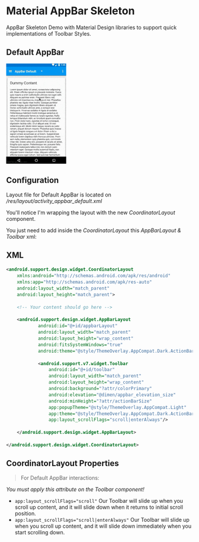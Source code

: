 Material AppBar Skeleton
========================
AppBar Skeleton Demo with Material Design libraries to support quick implementations of Toolbar Styles.

Default AppBar
--------------
![Version 1](screenshots/android-material-appbarskeleton-v1.gif)

Configuration
-------------
Layout file for Default AppBar is located on */res/layout/activity_appbar_default.xml*

You'll notice I'm wrapping the layout with the new *CoordinatorLayout* component.

You just need to add inside the *CoordinatorLayout* this *AppBarLayout & Toolbar* xml:

XML
-------
```xml
<android.support.design.widget.CoordinatorLayout
    xmlns:android="http://schemas.android.com/apk/res/android"
    xmlns:app="http://schemas.android.com/apk/res-auto"
    android:layout_width="match_parent"
    android:layout_height="match_parent">
    
    <!-- Your content should go here -->
    
    <android.support.design.widget.AppBarLayout
            android:id="@+id/appbarLayout"
            android:layout_width="match_parent"
            android:layout_height="wrap_content"
            android:fitsSystemWindows="true"
            android:theme="@style/ThemeOverlay.AppCompat.Dark.ActionBar">
    
            <android.support.v7.widget.Toolbar
                android:id="@+id/toolbar"
                android:layout_width="match_parent"
                android:layout_height="wrap_content"
                android:background="?attr/colorPrimary"
                android:elevation="@dimen/appbar_elevation_size"
                android:minHeight="?attr/actionBarSize"
                app:popupTheme="@style/ThemeOverlay.AppCompat.Light"
                app:theme="@style/ThemeOverlay.AppCompat.Dark.ActionBar"
                app:layout_scrollFlags="scroll|enterAlways"/>
                
    </android.support.design.widget.AppBarLayout>
    
</android.support.design.widget.CoordinatorLayout>
```


CoordinatorLayout Properties
----------------------------

>For Default AppBar interactions:

*You must apply this attribute on the Toolbar component!*

* `app:layout_scrollFlags="scroll"` Our Toolbar will slide up when you scroll up content, and it will slide down when it returns to initial scroll position.
* `app:layout_scrollFlags="scroll|enterAlways"` Our Toolbar will slide up when you scroll up content, and it will slide down immediately when you start scrolling down.
